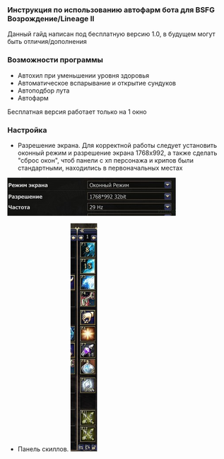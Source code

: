 ### Инструкция по использованию автофарм бота для BSFG Возрождение/Lineage II

Данный гайд написан под бесплатную версию 1.0, в будущем могут быть отличия/дополнения

### Возможности программы
* Автохил при уменьшении уровня здоровья
* Автоматическое вспарывание и открытие сундуков
* Автоподбор лута
* Автофарм

Бесплатная версия работает только на 1 окно

### Настройка
* Разрешение экрана. Для корректной работы следует установить оконный режим и разрешение экрана 1768х992, а также сделать "сброс окон", чтоб панели с хп персонажа и крипов были стандартными, находились в первоначальных местах

![Resolution](https://github.com/BSFG/BSFG-Walker/blob/master/images/resolution.jpg)

* Панель скиллов.
![Skills panel](https://github.com/BSFG/BSFG-Walker/blob/master/images/skills%20panel.jpg)

